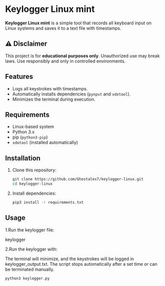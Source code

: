 # Keylogger Linux mint

**Keylogger Linux mint** is a simple tool that records all keyboard input on Linux systems and saves it to a text file with timestamps.

## ⚠️ Disclaimer

This project is for **educational purposes only**. Unauthorized use may break laws. Use responsibly and only in controlled environments.

## Features
- Logs all keystrokes with timestamps.
- Automatically installs dependencies (`pynput` and `xdotool`).
- Minimizes the terminal during execution.

## Requirements
- Linux-based system
- Python 3.x
- pip (`python3-pip`)
- `xdotool` (installed automatically)

## Installation
1. Clone this repository:
   ```bash
   git clone https://github.com/Ghostalex7/keylogger-linux.git
   cd keylogger-linux
2. Install dependencies:
   ```bash
   pip3 install -r requirements.txt
## Usage

1.Run the keylogger file:

keylogger

2.Run the keylogger with:

The terminal will minimize, and the keystrokes will be logged in keylogger_output.txt. The script stops automatically after a set time or can be terminated manually.
   ```bash
   python3 keylogger.py

